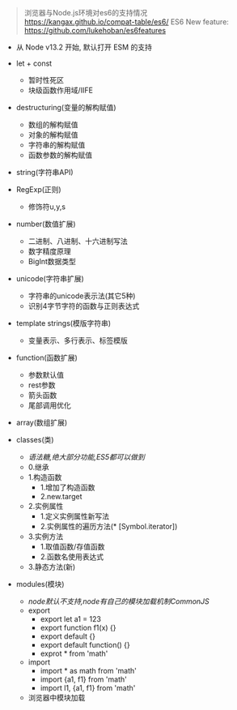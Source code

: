 > 浏览器与Node.js环境对es6的支持情况 https://kangax.github.io/compat-table/es6/
> ES6 New feature: https://github.com/lukehoban/es6features
- 从 Node v13.2 开始, 默认打开 ESM 的支持

- let + const
  - 暂时性死区
  - 块级函数作用域/IIFE
- destructuring(变量的解构赋值)
  - 数组的解构赋值
  - 对象的解构赋值
  - 字符串的解构赋值
  - 函数参数的解构赋值
- string(字符串API)
- RegExp(正则)
  - 修饰符u,y,s
- number(数值扩展)
  - 二进制、八进制、十六进制写法
  - 数字精度原理
  - BigInt数据类型
- unicode(字符串扩展)
  - 字符串的unicode表示法(其它5种)
  - 识别4字节字符的函数与正则表达式
- template strings(模版字符串)
  - 变量表示、多行表示、标签模版
- function(函数扩展)
  - 参数默认值
  - rest参数
  - 箭头函数
  - 尾部调用优化
- array(数组扩展)
- classes(类)
  - *语法糖,绝大部分功能,ES5都可以做到*
  - 0.继承
  - 1.构造函数
    - 1.增加了构造函数
    - 2.new.target
  - 2.实例属性
    - 1.定义实例属性新写法
    - 2.实例属性的遍历方法(* [Symbol.iterator])
  - 3.实例方法
    - 1.取值函数/存值函数
    - 2.函数名使用表达式
  - 3.静态方法(新)
- modules(模块)
  - *node默认不支持,node有自己的模块加载机制CommonJS*
  - export
    - export let a1 = 123
    - export function f1(x) {}
    - export default {}
    - export default function() {}
    - exprot * from 'math'
  - import
    - import * as math from 'math'
    - import {a1, f1} from 'math'
    - import l1, {a1, f1} from 'math'
  - 浏览器中模块加载
